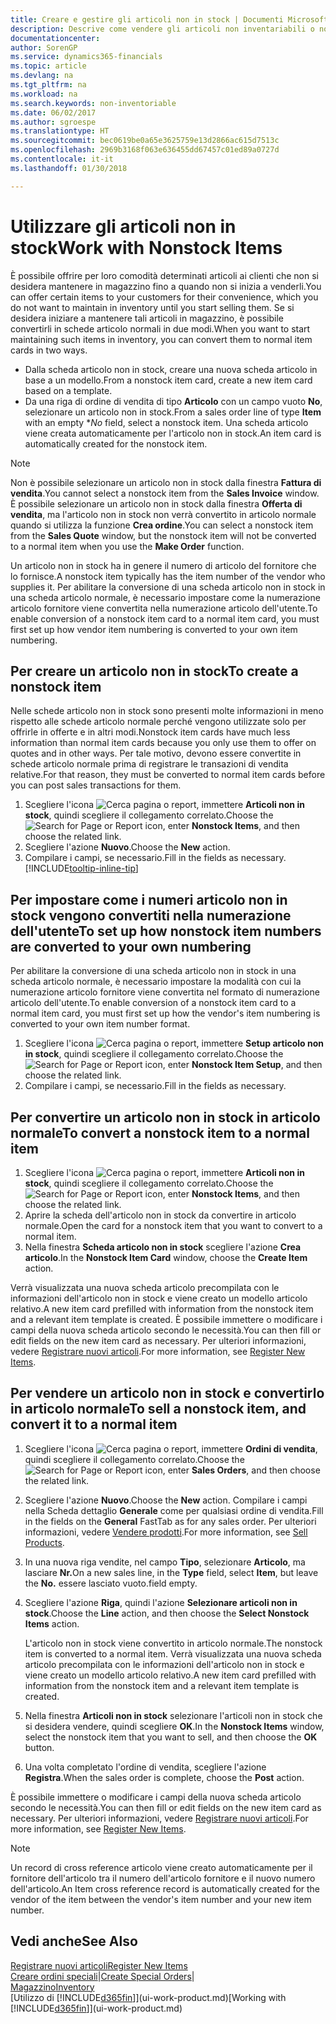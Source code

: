 ```yaml
---
title: Creare e gestire gli articoli non in stock | Documenti Microsoft
description: Descrive come vendere gli articoli non inventariabili o non gestiti in magazzino.
documentationcenter: 
author: SorenGP
ms.service: dynamics365-financials
ms.topic: article
ms.devlang: na
ms.tgt_pltfrm: na
ms.workload: na
ms.search.keywords: non-inventoriable
ms.date: 06/02/2017
ms.author: sgroespe
ms.translationtype: HT
ms.sourcegitcommit: bec0619be0a65e3625759e13d2866ac615d7513c
ms.openlocfilehash: 2969b3168f063e636455dd67457c01ed89a0727d
ms.contentlocale: it-it
ms.lasthandoff: 01/30/2018

---
```

# <a name="work-with-nonstock-items"></a><span data-ttu-id="811ef-103">Utilizzare gli articoli non in stock</span><span class="sxs-lookup"><span data-stu-id="811ef-103">Work with Nonstock Items</span></span>
<span data-ttu-id="811ef-104">È possibile offrire per loro comodità determinati articoli ai clienti che non si desidera mantenere in magazzino fino a quando non si inizia a venderli.</span><span class="sxs-lookup"><span data-stu-id="811ef-104">You can offer certain items to your customers for their convenience, which you do not want to maintain in inventory until you start selling them.</span></span> <span data-ttu-id="811ef-105">Se si desidera iniziare a mantenere tali articoli in magazzino, è possibile convertirli in schede articolo normali in due modi.</span><span class="sxs-lookup"><span data-stu-id="811ef-105">When you want to start maintaining such items in inventory, you can convert them to normal item cards in two ways.</span></span>

* <span data-ttu-id="811ef-106">Dalla scheda articolo non in stock, creare una nuova scheda articolo in base a un modello.</span><span class="sxs-lookup"><span data-stu-id="811ef-106">From a nonstock item card, create a new item card based on a template.</span></span>
* <span data-ttu-id="811ef-107">Da una riga di ordine di vendita di tipo **Articolo** con un campo vuoto **No**, selezionare un articolo non in stock.</span><span class="sxs-lookup"><span data-stu-id="811ef-107">From a sales order line of type **Item** with an empty \**No* field, select a nonstock item.</span></span> <span data-ttu-id="811ef-108">Una scheda articolo viene creata automaticamente per l'articolo non in stock.</span><span class="sxs-lookup"><span data-stu-id="811ef-108">An item card is automatically created for the nonstock item.</span></span>

> [!NOTE]  
>   <span data-ttu-id="811ef-109">Non è possibile selezionare un articolo non in stock dalla finestra **Fattura di vendita**.</span><span class="sxs-lookup"><span data-stu-id="811ef-109">You cannot select a nonstock item from the **Sales Invoice** window.</span></span> <span data-ttu-id="811ef-110">È possibile selezionare un articolo non in stock dalla finestra **Offerta di vendita**, ma l'articolo non in stock non verrà convertito in articolo normale quando si utilizza la funzione **Crea ordine**.</span><span class="sxs-lookup"><span data-stu-id="811ef-110">You can select a nonstock item from the **Sales Quote** window, but the nonstock item will not be converted to a normal item when you use the **Make Order** function.</span></span>

<span data-ttu-id="811ef-111">Un articolo non in stock ha in genere il numero di articolo del fornitore che lo fornisce.</span><span class="sxs-lookup"><span data-stu-id="811ef-111">A nonstock item typically has the item number of the vendor who supplies it.</span></span> <span data-ttu-id="811ef-112">Per abilitare la conversione di una scheda articolo non in stock in una scheda articolo normale, è necessario impostare come la numerazione articolo fornitore viene convertita nella numerazione articolo dell'utente.</span><span class="sxs-lookup"><span data-stu-id="811ef-112">To enable conversion of a nonstock item card to a normal item card, you must first set up how vendor item numbering is converted to your own item numbering.</span></span>   

## <a name="to-create-a-nonstock-item"></a><span data-ttu-id="811ef-113">Per creare un articolo non in stock</span><span class="sxs-lookup"><span data-stu-id="811ef-113">To create a nonstock item</span></span>
<span data-ttu-id="811ef-114">Nelle schede articolo non in stock sono presenti molte informazioni in meno rispetto alle schede articolo normale perché vengono utilizzate solo per offrirle in offerte e in altri modi.</span><span class="sxs-lookup"><span data-stu-id="811ef-114">Nonstock item cards have much less information than normal item cards because you only use them to offer on quotes and in other ways.</span></span> <span data-ttu-id="811ef-115">Per tale motivo, devono essere convertite in schede articolo normale prima di registrare le transazioni di vendita relative.</span><span class="sxs-lookup"><span data-stu-id="811ef-115">For that reason, they must be converted to normal item cards before you can post sales transactions for them.</span></span>

1. <span data-ttu-id="811ef-116">Scegliere l'icona ![Cerca pagina o report](media/ui-search/search_small.png "icona Cerca pagina o report"), immettere **Articoli non in stock**, quindi scegliere il collegamento correlato.</span><span class="sxs-lookup"><span data-stu-id="811ef-116">Choose the ![Search for Page or Report](media/ui-search/search_small.png "Search for Page or Report icon") icon, enter **Nonstock Items**, and then choose the related link.</span></span>
2. <span data-ttu-id="811ef-117">Scegliere l'azione **Nuovo**.</span><span class="sxs-lookup"><span data-stu-id="811ef-117">Choose the **New** action.</span></span>
3. <span data-ttu-id="811ef-118">Compilare i campi, se necessario.</span><span class="sxs-lookup"><span data-stu-id="811ef-118">Fill in the fields as necessary.</span></span> [!INCLUDE[tooltip-inline-tip](includes/tooltip-inline-tip_md.md)]

## <a name="to-set-up-how-nonstock-item-numbers-are-converted-to-your-own-numbering"></a><span data-ttu-id="811ef-119">Per impostare come i numeri articolo non in stock vengono convertiti nella numerazione dell'utente</span><span class="sxs-lookup"><span data-stu-id="811ef-119">To set up how nonstock item numbers are converted to your own numbering</span></span>
<span data-ttu-id="811ef-120">Per abilitare la conversione di una scheda articolo non in stock in una scheda articolo normale, è necessario impostare la modalità con cui la numerazione articolo fornitore viene convertita nel formato di numerazione articolo dell'utente.</span><span class="sxs-lookup"><span data-stu-id="811ef-120">To enable conversion of a nonstock item card to a normal item card, you must first set up how the vendor's item numbering is converted to your own item number format.</span></span>

1. <span data-ttu-id="811ef-121">Scegliere l'icona ![Cerca pagina o report](media/ui-search/search_small.png "icona Cerca pagina o report"), immettere **Setup articolo non in stock**, quindi scegliere il collegamento correlato.</span><span class="sxs-lookup"><span data-stu-id="811ef-121">Choose the ![Search for Page or Report](media/ui-search/search_small.png "Search for Page or Report icon") icon, enter **Nonstock Item Setup**, and then choose the related link.</span></span>
2. <span data-ttu-id="811ef-122">Compilare i campi, se necessario.</span><span class="sxs-lookup"><span data-stu-id="811ef-122">Fill in the fields as necessary.</span></span>

## <a name="to-convert-a-nonstock-item-to-a-normal-item"></a><span data-ttu-id="811ef-123">Per convertire un articolo non in stock in articolo normale</span><span class="sxs-lookup"><span data-stu-id="811ef-123">To convert a nonstock item to a normal item</span></span>
1. <span data-ttu-id="811ef-124">Scegliere l'icona ![Cerca pagina o report](media/ui-search/search_small.png "icona Cerca pagina o report"), immettere **Articoli non in stock**, quindi scegliere il collegamento correlato.</span><span class="sxs-lookup"><span data-stu-id="811ef-124">Choose the ![Search for Page or Report](media/ui-search/search_small.png "Search for Page or Report icon") icon, enter **Nonstock Items**, and then choose the related link.</span></span>
2. <span data-ttu-id="811ef-125">Aprire la scheda dell'articolo non in stock da convertire in articolo normale.</span><span class="sxs-lookup"><span data-stu-id="811ef-125">Open the card for a nonstock item that you want to convert to a normal item.</span></span>
3. <span data-ttu-id="811ef-126">Nella finestra **Scheda articolo non in stock** scegliere l'azione **Crea articolo**.</span><span class="sxs-lookup"><span data-stu-id="811ef-126">In the **Nonstock Item Card** window, choose the **Create Item** action.</span></span>

<span data-ttu-id="811ef-127">Verrà visualizzata una nuova scheda articolo precompilata con le informazioni dell'articolo non in stock e viene creato un modello articolo relativo.</span><span class="sxs-lookup"><span data-stu-id="811ef-127">A new item card prefilled with information from the nonstock item and a relevant item template is created.</span></span> <span data-ttu-id="811ef-128">È possibile immettere o modificare i campi della nuova scheda articolo secondo le necessità.</span><span class="sxs-lookup"><span data-stu-id="811ef-128">You can then fill or edit fields on the new item card as necessary.</span></span> <span data-ttu-id="811ef-129">Per ulteriori informazioni, vedere [Registrare nuovi articoli](inventory-how-register-new-items.md).</span><span class="sxs-lookup"><span data-stu-id="811ef-129">For more information, see [Register New Items](inventory-how-register-new-items.md).</span></span>

## <a name="to-sell-a-nonstock-item-and-convert-it-to-a-normal-item"></a><span data-ttu-id="811ef-130">Per vendere un articolo non in stock e convertirlo in articolo normale</span><span class="sxs-lookup"><span data-stu-id="811ef-130">To sell a nonstock item, and convert it to a normal item</span></span>
1. <span data-ttu-id="811ef-131">Scegliere l'icona ![Cerca pagina o report](media/ui-search/search_small.png "icona Cerca pagina o report"), immettere **Ordini di vendita**, quindi scegliere il collegamento correlato.</span><span class="sxs-lookup"><span data-stu-id="811ef-131">Choose the ![Search for Page or Report](media/ui-search/search_small.png "Search for Page or Report icon") icon, enter **Sales Orders**, and then choose the related link.</span></span>
2. <span data-ttu-id="811ef-132">Scegliere l'azione **Nuovo**.</span><span class="sxs-lookup"><span data-stu-id="811ef-132">Choose the **New** action.</span></span> <span data-ttu-id="811ef-133">Compilare i campi nella Scheda dettaglio **Generale** come per qualsiasi ordine di vendita.</span><span class="sxs-lookup"><span data-stu-id="811ef-133">Fill in the fields on the **General** FastTab as for any sales order.</span></span> <span data-ttu-id="811ef-134">Per ulteriori informazioni, vedere [Vendere prodotti](sales-how-sell-products.md).</span><span class="sxs-lookup"><span data-stu-id="811ef-134">For more information, see [Sell Products](sales-how-sell-products.md).</span></span>
3. <span data-ttu-id="811ef-135">In una nuova riga vendite, nel campo **Tipo**, selezionare **Articolo**, ma lasciare **Nr.**</span><span class="sxs-lookup"><span data-stu-id="811ef-135">On a new sales line, in the **Type** field, select **Item**, but leave the **No.**</span></span> <span data-ttu-id="811ef-136">essere lasciato vuoto.</span><span class="sxs-lookup"><span data-stu-id="811ef-136">field empty.</span></span>
4. <span data-ttu-id="811ef-137">Scegliere l'azione **Riga**, quindi l'azione **Selezionare articoli non in stock**.</span><span class="sxs-lookup"><span data-stu-id="811ef-137">Choose the **Line** action, and then choose the **Select Nonstock Items** action.</span></span>

    <span data-ttu-id="811ef-138">L'articolo non in stock viene convertito in articolo normale.</span><span class="sxs-lookup"><span data-stu-id="811ef-138">The nonstock item is converted to a normal item.</span></span> <span data-ttu-id="811ef-139">Verrà visualizzata una nuova scheda articolo precompilata con le informazioni dell'articolo non in stock e viene creato un modello articolo relativo.</span><span class="sxs-lookup"><span data-stu-id="811ef-139">A new item card prefilled with information from the nonstock item and a relevant item template is created.</span></span>
5. <span data-ttu-id="811ef-140">Nella finestra **Articoli non in stock** selezionare l'articoli non in stock che si desidera vendere, quindi scegliere **OK**.</span><span class="sxs-lookup"><span data-stu-id="811ef-140">In the **Nonstock Items** window, select the nonstock item that you want to sell, and then choose the **OK** button.</span></span>
6. <span data-ttu-id="811ef-141">Una volta completato l'ordine di vendita, scegliere l'azione **Registra**.</span><span class="sxs-lookup"><span data-stu-id="811ef-141">When the sales order is complete, choose the **Post** action.</span></span>

<span data-ttu-id="811ef-142">È possibile immettere o modificare i campi della nuova scheda articolo secondo le necessità.</span><span class="sxs-lookup"><span data-stu-id="811ef-142">You can then fill or edit fields on the new item card as necessary.</span></span> <span data-ttu-id="811ef-143">Per ulteriori informazioni, vedere [Registrare nuovi articoli](inventory-how-register-new-items.md).</span><span class="sxs-lookup"><span data-stu-id="811ef-143">For more information, see [Register New Items](inventory-how-register-new-items.md).</span></span>

> [!NOTE]  
>   <span data-ttu-id="811ef-144">Un record di cross reference articolo viene creato automaticamente per il fornitore dell'articolo tra il numero dell'articolo fornitore e il nuovo numero dell'articolo.</span><span class="sxs-lookup"><span data-stu-id="811ef-144">An Item cross reference record is automatically created for the vendor of the item between the vendor's item number and your new item number.</span></span>

## <a name="see-also"></a><span data-ttu-id="811ef-145">Vedi anche</span><span class="sxs-lookup"><span data-stu-id="811ef-145">See Also</span></span>
[<span data-ttu-id="811ef-146">Registrare nuovi articoli</span><span class="sxs-lookup"><span data-stu-id="811ef-146">Register New Items</span></span>](inventory-how-register-new-items.md)  
<span data-ttu-id="811ef-147">[Creare ordini speciali](sales-how-to-create-special-orders.md)|</span><span class="sxs-lookup"><span data-stu-id="811ef-147">[Create Special Orders](sales-how-to-create-special-orders.md)|</span></span>  
[<span data-ttu-id="811ef-148">Magazzino</span><span class="sxs-lookup"><span data-stu-id="811ef-148">Inventory</span></span>](inventory-manage-inventory.md)  
<span data-ttu-id="811ef-149">[Utilizzo di [!INCLUDE[d365fin](includes/d365fin_md.md)]](ui-work-product.md)</span><span class="sxs-lookup"><span data-stu-id="811ef-149">[Working with [!INCLUDE[d365fin](includes/d365fin_md.md)]](ui-work-product.md)</span></span>

